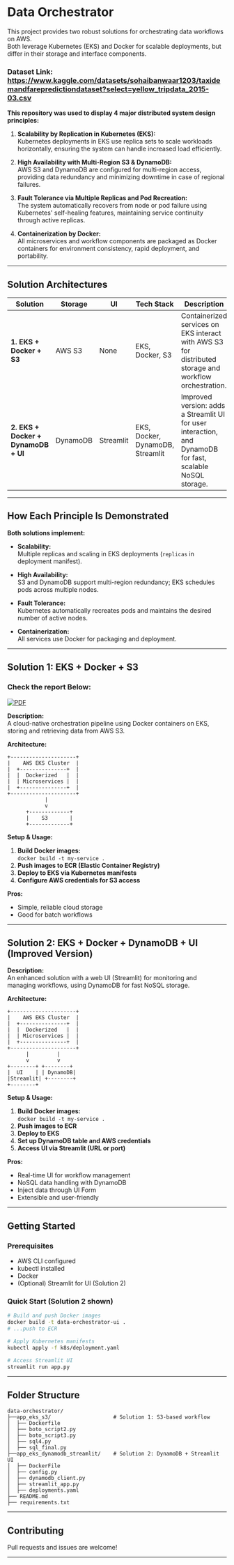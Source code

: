 # Data Orchestrator

This project provides two robust solutions for orchestrating data workflows on AWS.  
Both leverage Kubernetes (EKS) and Docker for scalable deployments, but differ in their storage and interface components.
### Dataset Link: https://www.kaggle.com/datasets/sohaibanwaar1203/taxidemandfarepredictiondataset?select=yellow_tripdata_2015-03.csv

**This repository was used to display 4 major distributed system design principles:**

1. **Scalability by Replication in Kubernetes (EKS):**  
   Kubernetes deployments in EKS use replica sets to scale workloads horizontally, ensuring the system can handle increased load efficiently.

2. **High Availability with Multi-Region S3 & DynamoDB:**  
   AWS S3 and DynamoDB are configured for multi-region access, providing data redundancy and minimizing downtime in case of regional failures.

3. **Fault Tolerance via Multiple Replicas and Pod Recreation:**  
   The system automatically recovers from node or pod failure using Kubernetes' self-healing features, maintaining service continuity through active replicas.

4. **Containerization by Docker:**  
   All microservices and workflow components are packaged as Docker containers for environment consistency, rapid deployment, and portability.

---

## Solution Architectures

| Solution | Storage | UI | Tech Stack | Description |
|----------|---------|----|------------|-------------|
| **1. EKS + Docker + S3** | AWS S3 | None | EKS, Docker, S3 | Containerized services on EKS interact with AWS S3 for distributed storage and workflow orchestration. |
| **2. EKS + Docker + DynamoDB + UI** | DynamoDB | Streamlit | EKS, Docker, DynamoDB, Streamlit | Improved version: adds a Streamlit UI for user interaction, and DynamoDB for fast, scalable NoSQL storage. |

---

## How Each Principle Is Demonstrated

**Both solutions implement:**

- **Scalability:**  
  Multiple replicas and scaling in EKS deployments (`replicas` in deployment manifest).

- **High Availability:**  
  S3 and DynamoDB support multi-region redundancy; EKS schedules pods across multiple nodes.

- **Fault Tolerance:**  
  Kubernetes automatically recreates pods and maintains the desired number of active nodes.

- **Containerization:**  
  All services use Docker for packaging and deployment.

---

## Solution 1: EKS + Docker + S3

### Check the report Below:
[![PDF](https://img.shields.io/badge/View%20PDF-Taxi_Demand_Fare_Report-blue)](https://github.com/JSM2512/Data-Orchestrator/blob/main/app_eks_s3/Taxi_Demand_Fare_Report.pdf)

**Description:**  
A cloud-native orchestration pipeline using Docker containers on EKS, storing and retrieving data from AWS S3.

**Architecture:**
```
+---------------------+
|    AWS EKS Cluster  |
|  +---------------+  |
|  |  Dockerized   |  |
|  | Microservices |  |
|  +---------------+  |
+---------------------+
            |
            v
      +-------------+
      |    S3       |
      +-------------+
```

**Setup & Usage:**
1. **Build Docker images:**  
   `docker build -t my-service .`
2. **Push images to ECR (Elastic Container Registry)**
3. **Deploy to EKS via Kubernetes manifests**
4. **Configure AWS credentials for S3 access**

**Pros:**  
- Simple, reliable cloud storage  
- Good for batch workflows

---

## Solution 2: EKS + Docker + DynamoDB + UI (Improved Version)

**Description:**  
An enhanced solution with a web UI (Streamlit) for monitoring and managing workflows, using DynamoDB for fast NoSQL storage.

**Architecture:**
```
+---------------------+
|    AWS EKS Cluster  |
|  +---------------+  |
|  |  Dockerized   |  |
|  | Microservices |  |
|  +---------------+  |
+---------------------+
      |         |
      v         v
+--------+ +--------+
|  UI    | | DynamoDB|
|Streamlit| +--------+
+--------+ 
```

**Setup & Usage:**
1. **Build Docker images:**  
   `docker build -t my-service .`
2. **Push images to ECR**
3. **Deploy to EKS**
4. **Set up DynamoDB table and AWS credentials**
5. **Access UI via Streamlit (URL or port)**

**Pros:**  
- Real-time UI for workflow management  
- NoSQL data handling with DynamoDB
- Inject data through UI Form  
- Extensible and user-friendly

---

## Getting Started

### Prerequisites
- AWS CLI configured
- kubectl installed
- Docker
- (Optional) Streamlit for UI (Solution 2)

### Quick Start (Solution 2 shown)
```sh
# Build and push Docker images
docker build -t data-orchestrator-ui .
# ...push to ECR

# Apply Kubernetes manifests
kubectl apply -f k8s/deployment.yaml

# Access Streamlit UI
streamlit run app.py
```

---

## Folder Structure

```
data-orchestrator/
├──app_eks_s3/                    # Solution 1: S3-based workflow
│  ├── Dockerfile
│  ├── boto_script2.py
│  ├── boto_script3.py
│  ├── sql4.py
│  ├── sql_final.py
├──app_eks_dynamodb_streamlit/    # Solution 2: DynamoDB + Streamlit UI
│  ├── DockerFile
│  ├── config.py
│  ├── dynamodb_client.py
│  ├── streamlit_app.py
│  ├── deployments.yaml
├── README.md
├── requirements.txt 
```

---

## Contributing

Pull requests and issues are welcome!

---
